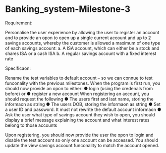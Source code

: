 # Banking_system-Milestone-3

Requirement:

Personalise the user experience by allowing the user to register an account and to provide an op on to open up a single current account and up to 2 savings accounts, whereby the customer is allowed a maximum of one type of each savings account:
a. A ISA account, which can either be a stock and shares ISA or a cash ISA
b. A regular savings account with a fixed interest rate

Specifica on:

Rename the test variables to default account – so we can con nue to test func onality with the previous milestones.
When the program is first run, you should now provide an op on to either:
● login (using the creden als from before) or
● register a new account
When registering an account, you should request the following
● The users first and last name, storing the informa on as string
● The users DOB, storing the informa on as string
● Set a user ID and password. It must not rewrite the default account informa on
● Ask the user what type of savings account they wish to open, you should display a brief
  message explaining the account and what interest rates belong to those accounts

Upon registering, you should now provide the user the op on to login and disable the test account so only one account can be accessed.
You should update the view savings account func onality to match the account opened.
